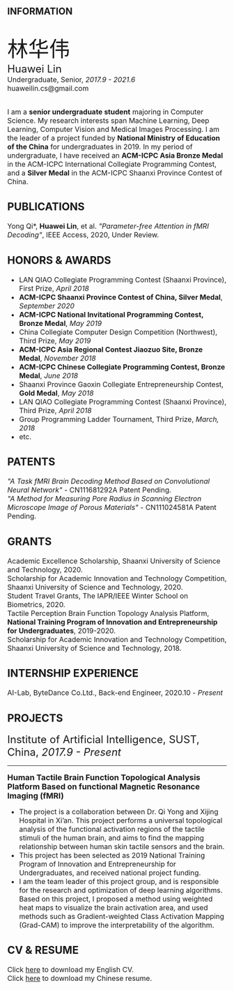 ## INFORMATION
<br>
<font size='10px'>林华伟</font><br>
<font size='5px'>Huawei Lin</font><br>
<font size='3px'>Undergraduate, Senior, <i>2017.9 - 2021.6</i></font><br>
<font size='3px'>huaweilin.cs@gmail.com</font><br>
<br>
<br>
<font size='3px'> I am a <b>senior undergraduate student</b> majoring in Computer Science. My research interests span Machine Learning, Deep Learning, Computer Vision and Medical Images Processing. I am the leader of a project funded by <b>National Ministry of Education of the China</b> for undergraduates in 2019. In my period of undergraduate, I have received an <b>ACM-ICPC Asia Bronze Medal</b> in the ACM-ICPC International Collegiate Programming Contest, and a <b>Silver Medal</b> in the ACM-ICPC Shaanxi Province Contest of China.

## PUBLICATIONS
<font size='3px'>Yong Qi*, <b>Huawei Lin</b>, et al. <i>"Parameter-free Attention in fMRI Decoding"</i>, IEEE Access, 2020, Under Review.</font>

## HONORS & AWARDS
- <font size='3px'>LAN QIAO Collegiate Programming Contest (Shaanxi Province), First Prize, <i>April 2018</i></div></font>
- <font size='3px'><b>ACM-ICPC Shaanxi Province Contest of China, Silver Medal</b>, <i>September 2020</i></font>
- <font size='3px'><b>ACM-ICPC National Invitational Programming Contest, Bronze Medal</b>, <i>May 2019</i></font>
- <font size='3px'>China Collegiate Computer Design Competition (Northwest), Third Prize, <i>May 2019</i></font>
- <font size='3px'><b>ACM-ICPC Asia Regional Contest Jiaozuo Site, Bronze Medal</b>, <i>November 2018</i></font>
- <font size='3px'><b>ACM-ICPC Chinese Collegiate Programming Contest, Bronze Medal</b>, <i>June 2018</i></font>
- <font size='3px'>Shaanxi Province Gaoxin Collegiate Entrepreneurship Contest, <b>Gold Medal</b>, <i>May 2018</i></font>
- <font size='3px'>LAN QIAO Collegiate Programming Contest (Shaanxi Province), Third Prize, <i>April 2018</i></font>
- <font size='3px'>Group Programming Ladder Tournament, Third Prize, <i>March, 2018</i></font>
- <font size='3px'>etc.</font>

## PATENTS
<font size='3px'><i>"A Task fMRI Brain Decoding Method Based on Convolutional Neural Network"</i> - CN111681292A Patent Pending.</font><br>
<font size='3px'><i>"A Method for Measuring Pore Radius in Scanning Electron Microscope Image of Porous Materials"</i> - CN111024581A Patent Pending.</font><br>

## GRANTS
<font size='3pt'>Academic Excellence Scholarship, Shaanxi University of Science and Technology, 2020.</font><br>
<font size='3px'>Scholarship for Academic Innovation and Technology Competition, Shaanxi University of Science and Technology, 2020.</font><br>
<font size='3px'>Student Travel Grants, The IAPR/IEEE Winter School on Biometrics, 2020.</font><br>
<font size='3px'>Tactile Perception Brain Function Topology Analysis Platform, <b>National Training Program of Innovation and Entrepreneurship for Undergraduates</b>, 2019-2020.</font><br>
<font size='3px'>Scholarship for Academic Innovation and Technology Competition, Shaanxi University of Science and Technology, 2018.</font><br>

## INTERNSHIP EXPERIENCE
AI-Lab, ByteDance Co.Ltd., Back-end Engineer, 2020.10 - <i>Present</i>


## PROJECTS
<font size='5px'>Institute of Artificial Intelligence, SUST, China, <i>2017.9 - Present</i></font>

---
<font size='4px'><b>Human Tactile Brain Function Topological Analysis Platform Based on functional
Magnetic Resonance Imaging (fMRI)</b></font>

- <font size='3px'>The project is a collaboration between Dr. Qi Yong and Xijing Hospital in Xi’an. This project performs a universal topological analysis of the functional activation regions of the tactile stimuli of the human brain, and aims to find the mapping relationship between human skin tactile sensors and the brain.</font>
- <font size='3px'>This project has been selected as 2019 National Training Program of Innovation and Entrepreneurship for Undergraduates, and received national project funding. </font>
- <font size='3px'>I am the team leader of this project group, and is responsible for the research and optimization of deep learning algorithms. Based on this project, I proposed a method using weighted heat maps to visualize the brain activation area, and used methods such as Gradient-weighted Class Activation Mapping (Grad-CAM) to improve the interpretability of the algorithm.</font>




## CV & RESUME
<font size='3px'>Click [here](http://www.winsoul.icu/wp-content/uploads/2020/04/HuaweiLin.pdf) to download my English CV.</font><br>
<font size='3px'>Click [here](http://winsoul.icu/wp-content/uploads/2020/04/LinHuawei-cn.pdf) to download my Chinese resume.</font>


